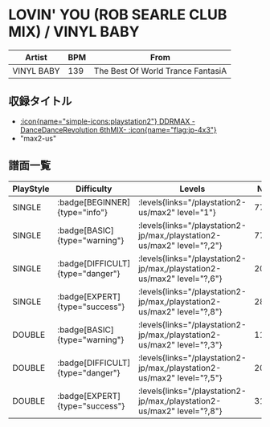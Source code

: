 # LOVIN' YOU (ROB SEARLE CLUB MIX) / VINYL BABY

|Artist|BPM|From|
|------|---|----|
|VINYL BABY|139|The Best Of World Trance FantasiA|

## 収録タイトル

- [:icon{name="simple-icons:playstation2"} DDRMAX -DanceDanceRevolution 6thMIX- :icon{name="flag:jp-4x3"}](/playstation2-jp/max)
- "max2-us"

## 譜面一覧

|PlayStyle|Difficulty|Levels|Notes|Movie|
|---------|----------|------|-----|-----|
|SINGLE| :badge[BEGINNER]{type="info"}| :levels{links="/playstation2-us/max2" level="1"}|77/0||
|SINGLE| :badge[BASIC]{type="warning"}| :levels{links="/playstation2-jp/max,/playstation2-us/max2" level="?,2"}|77/1||
|SINGLE| :badge[DIFFICULT]{type="danger"}| :levels{links="/playstation2-jp/max,/playstation2-us/max2" level="?,6"}|207/4||
|SINGLE| :badge[EXPERT]{type="success"}| :levels{links="/playstation2-jp/max,/playstation2-us/max2" level="?,8"}|284/2||
|DOUBLE| :badge[BASIC]{type="warning"}| :levels{links="/playstation2-jp/max,/playstation2-us/max2" level="?,3"}|115/1||
|DOUBLE| :badge[DIFFICULT]{type="danger"}| :levels{links="/playstation2-jp/max,/playstation2-us/max2" level="?,5"}|203/4||
|DOUBLE| :badge[EXPERT]{type="success"}| :levels{links="/playstation2-jp/max,/playstation2-us/max2" level="?,8"}|311/16||
